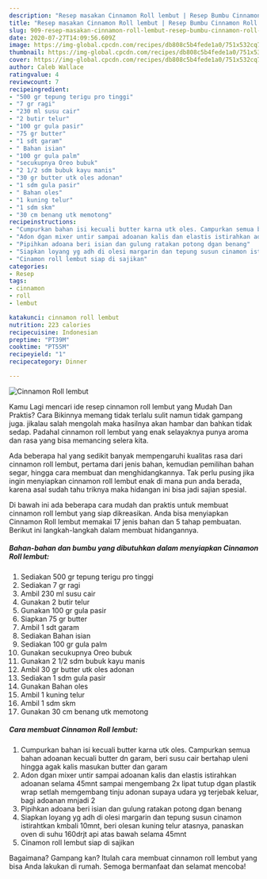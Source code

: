 ```yaml
---
description: "Resep masakan Cinnamon Roll lembut | Resep Bumbu Cinnamon Roll lembut Yang Enak Dan Mudah"
title: "Resep masakan Cinnamon Roll lembut | Resep Bumbu Cinnamon Roll lembut Yang Enak Dan Mudah"
slug: 909-resep-masakan-cinnamon-roll-lembut-resep-bumbu-cinnamon-roll-lembut-yang-enak-dan-mudah
date: 2020-07-27T14:09:56.609Z
image: https://img-global.cpcdn.com/recipes/db808c5b4fede1a0/751x532cq70/cinnamon-roll-lembut-foto-resep-utama.jpg
thumbnail: https://img-global.cpcdn.com/recipes/db808c5b4fede1a0/751x532cq70/cinnamon-roll-lembut-foto-resep-utama.jpg
cover: https://img-global.cpcdn.com/recipes/db808c5b4fede1a0/751x532cq70/cinnamon-roll-lembut-foto-resep-utama.jpg
author: Caleb Wallace
ratingvalue: 4
reviewcount: 7
recipeingredient:
- "500 gr tepung terigu pro tinggi"
- "7 gr ragi"
- "230 ml susu cair"
- "2 butir telur"
- "100 gr gula pasir"
- "75 gr butter"
- "1 sdt garam"
- " Bahan isian"
- "100 gr gula palm"
- "secukupnya Oreo bubuk"
- "2 1/2 sdm bubuk kayu manis"
- "30 gr butter utk oles adonan"
- "1 sdm gula pasir"
- " Bahan oles"
- "1 kuning telur"
- "1 sdm skm"
- "30 cm benang utk memotong"
recipeinstructions:
- "Cumpurkan bahan isi kecuali butter karna utk oles. Campurkan semua bahan adoanan kecuali butter dn garam, beri susu cair bertahap uleni hingga agak kalis masukan butter dan garam"
- "Adon dgan mixer untir sampai adoanan kalis dan elastis istirahkan adoanan selama 45mnt sampai mengembang 2x lipat tutup dgan plastik wrap setlah memgembang tinju adonan supaya udara yg terjebak keluar, bagi adoanan mnjadi 2"
- "Pipihkan adoana beri isian dan gulung ratakan potong dgan benang"
- "Siapkan loyang yg adh di olesi margarin dan tepung susun cinamon istirahtkan kmbali 10mnt, beri olesan kuning telur atasnya, panaskan oven di suhu 160drjt api atas bawah selama 45mnt"
- "Cinamon roll lembut siap di sajikan"
categories:
- Resep
tags:
- cinnamon
- roll
- lembut

katakunci: cinnamon roll lembut 
nutrition: 223 calories
recipecuisine: Indonesian
preptime: "PT39M"
cooktime: "PT55M"
recipeyield: "1"
recipecategory: Dinner

---
```



![Cinnamon Roll lembut](https://img-global.cpcdn.com/recipes/db808c5b4fede1a0/751x532cq70/cinnamon-roll-lembut-foto-resep-utama.jpg)

Kamu Lagi mencari ide resep cinnamon roll lembut yang Mudah Dan Praktis? Cara Bikinnya memang tidak terlalu sulit namun tidak gampang juga. jikalau salah mengolah maka hasilnya akan hambar dan bahkan tidak sedap. Padahal cinnamon roll lembut yang enak selayaknya punya aroma dan rasa yang bisa memancing selera kita.

Ada beberapa hal yang sedikit banyak mempengaruhi kualitas rasa dari cinnamon roll lembut, pertama dari jenis bahan, kemudian pemilihan bahan segar, hingga cara membuat dan menghidangkannya. Tak perlu pusing jika ingin menyiapkan cinnamon roll lembut enak di mana pun anda berada, karena asal sudah tahu triknya maka hidangan ini bisa jadi sajian spesial.




Di bawah ini ada beberapa cara mudah dan praktis untuk membuat cinnamon roll lembut yang siap dikreasikan. Anda bisa menyiapkan Cinnamon Roll lembut memakai 17 jenis bahan dan 5 tahap pembuatan. Berikut ini langkah-langkah dalam membuat hidangannya.

<!--inarticleads1-->

##### Bahan-bahan dan bumbu yang dibutuhkan dalam menyiapkan Cinnamon Roll lembut:

1. Sediakan 500 gr tepung terigu pro tinggi
1. Sediakan 7 gr ragi
1. Ambil 230 ml susu cair
1. Gunakan 2 butir telur
1. Gunakan 100 gr gula pasir
1. Siapkan 75 gr butter
1. Ambil 1 sdt garam
1. Sediakan  Bahan isian
1. Sediakan 100 gr gula palm
1. Gunakan secukupnya Oreo bubuk
1. Gunakan 2 1/2 sdm bubuk kayu manis
1. Ambil 30 gr butter utk oles adonan
1. Sediakan 1 sdm gula pasir
1. Gunakan  Bahan oles
1. Ambil 1 kuning telur
1. Ambil 1 sdm skm
1. Gunakan 30 cm benang utk memotong




<!--inarticleads2-->

##### Cara membuat Cinnamon Roll lembut:

1. Cumpurkan bahan isi kecuali butter karna utk oles. Campurkan semua bahan adoanan kecuali butter dn garam, beri susu cair bertahap uleni hingga agak kalis masukan butter dan garam
1. Adon dgan mixer untir sampai adoanan kalis dan elastis istirahkan adoanan selama 45mnt sampai mengembang 2x lipat tutup dgan plastik wrap setlah memgembang tinju adonan supaya udara yg terjebak keluar, bagi adoanan mnjadi 2
1. Pipihkan adoana beri isian dan gulung ratakan potong dgan benang
1. Siapkan loyang yg adh di olesi margarin dan tepung susun cinamon istirahtkan kmbali 10mnt, beri olesan kuning telur atasnya, panaskan oven di suhu 160drjt api atas bawah selama 45mnt
1. Cinamon roll lembut siap di sajikan




Bagaimana? Gampang kan? Itulah cara membuat cinnamon roll lembut yang bisa Anda lakukan di rumah. Semoga bermanfaat dan selamat mencoba!
